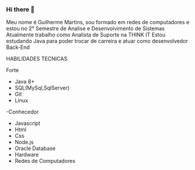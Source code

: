 ### Hi there 👋

Meu nome é Guilherme Martins, sou formado em redes de computadores e estou no 2° Semestre de Analise e Desenvolvimento de Sistemas
Atualmente trabalho como Analista de Suporte na THINK IT
Estou estudando Java para poder trocar de carreira e atuar como desenvolvedor Back-End

HABILIDADES TECNICAS

Forte
* Java 8+ 
* SQL(MySql,SqlServer)
* Git
* Linux

-Conhecedor
* Javascript
* Html
* Css
* Node.js
* Oracle Database
* Hardware
* Redes de Computadores
